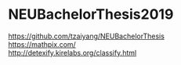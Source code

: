 # NEUBachelorThesis2019
https://github.com/tzaiyang/NEUBachelorThesis   
https://mathpix.com/   
http://detexify.kirelabs.org/classify.html  
